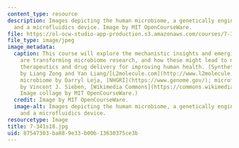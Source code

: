```yaml
---
content_type: resource
description: Images depicting the human microbiome, a genetically engineered microbe,
  and a microfluidics device. Image by MIT OpenCourseWare.
file: https://ol-ocw-studio-app-production.s3.amazonaws.com/courses/7-341-the-microbiome-and-drug-delivery-cross-species-communication-in-health-and-disease-spring-2018/87547303ba889e33b00b13630375ce3b_7-341s18.jpg
file_type: image/jpeg
image_metadata:
  caption: This course will explore the mechanistic insights and emerging tools that
    are transforming microbiome research, and how these might lead to new types of
    therapeutics and drug delivery for improving human health. (Synthetic circuit
    by Liang Zong and Yan Liang/[L2molecule.com](http://www.l2molecule.com/); human
    microbiome by Darryl Leja, [NHGRI](https://www.genome.gov/); microfluidic chip
    by Vincent J. Sieben, [Wikimedia Commons](https://commons.wikimedia.org/w/index.php?search=microfluidic+chip&title=Special:Search&profile=default&fulltext=1&searchToken=bj2f9xj980o6tqm6rqf2cwnaq#/media/File:FISHchip.jpg).
    Image collage by MIT OpenCourseWare.)
  credit: Image by MIT OpenCourseWare.
  image-alt: Images depicting the human microbiome, a genetically engineered microbe,
    and a microfluidics device.
resourcetype: Image
title: 7-341s18.jpg
uid: 87547303-ba88-9e33-b00b-13630375ce3b
---
```

